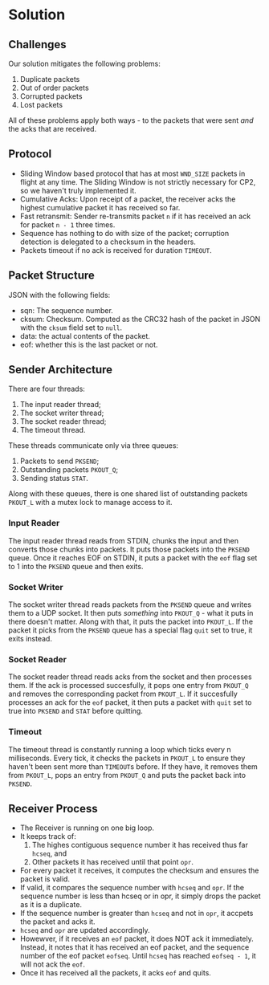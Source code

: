 # Solution

## Challenges

Our solution mitigates the following problems:

1. Duplicate packets
2. Out of order packets
3. Corrupted packets
4. Lost packets

All of these problems apply both ways - to the packets that were sent *and* the
acks that are received.

## Protocol

- Sliding Window based protocol that has at most `WND_SIZE` packets in flight at
  any time. The Sliding Window is not strictly necessary for CP2, so we haven't
  truly implemented it.
- Cumulative Acks: Upon receipt of a packet, the receiver acks the highest
  cumulative packet it has received so far.
- Fast retransmit: Sender re-transmits packet `n` if it has received an ack for
  packet `n - 1` three times.
- Sequence has nothing to do with size of the packet; corruption detection is
  delegated to a checksum in the headers.
- Packets timeout if no ack is received for duration `TIMEOUT`.

## Packet Structure

JSON with the following fields:

- sqn: The sequence number.
- cksum: Checksum. Computed as the CRC32 hash of the packet in JSON with the
  `cksum` field set to `null`.
- data: the actual contents of the packet.
- eof: whether this is the last packet or not.

## Sender Architecture

There are four threads:

1. The input reader thread;
2. The socket writer thread;
3. The socket reader thread;
4. The timeout thread.

These threads communicate only via three queues:

1. Packets to send `PKSEND`;
2. Outstanding packets `PKOUT_Q`;
3. Sending status `STAT`.

Along with these queues, there is one shared list of outstanding packets
`PKOUT_L` with a mutex lock to manage access to it.

### Input Reader

The input reader thread reads from STDIN, chunks the input and then converts
those chunks into packets. It puts those packets into the `PKSEND` queue. Once
it reaches EOF on STDIN, it puts a packet with the `eof` flag set to 1 into the
`PKSEND` queue and then exits.

### Socket Writer

The socket writer thread reads packets from the `PKSEND` queue and writes them
to a UDP socket. It then puts *something* into `PKOUT_Q` - what it puts in there
doesn't matter. Along with that, it puts the packet into `PKOUT_L`. If the
packet it picks from the `PKSEND` queue has a special flag `quit` set to true,
it exits instead.

### Socket Reader

The socket reader thread reads acks from the socket and then processes them. If
the ack is processed succesfully, it pops one entry from `PKOUT_Q` and removes
the corresponding packet from `PKOUT_L`. If it succesfully processes an ack for
the `eof` packet, it then puts a packet with `quit` set to true into `PKSEND`
and `STAT` before quitting.

### Timeout

The timeout thread is constantly running a loop which ticks every n
milliseconds. Every tick, it checks the packets in `PKOUT_L` to ensure they
haven't been sent more than `TIMEOUT`s before. If they have, it removes them
from `PKOUT_L`, pops an entry from `PKOUT_Q` and puts the packet back into
`PKSEND`.


## Receiver Process

- The Receiver is running on one big loop.
- It keeps track of:
  1. The highes contiguous sequence number it has received thus far `hcseq`, and
  2. Other packets it has received until that point `opr`.
- For every packet it receives, it computes the checksum and ensures the packet
  is valid.
- If valid, it compares the sequence number with `hcseq` and `opr`. If the
  sequence number is less than hcseq or in opr, it simply drops the packet as it
  is a duplicate.
- If the sequence number is greater than `hcseq` and not in `opr`, it accpets
  the packet and acks it.
- `hcseq` and `opr` are updated accordingly.
- Howewver, if it receives an `eof` packet, it does NOT ack it immediately.
  Instead, it notes that it has received an eof packet, and the sequence number
  of the eof packet `eofseq`. Until `hcseq` has reached `eofseq - 1`, it will
  not ack the `eof`.
- Once it has received all the packets, it acks `eof` and quits.
